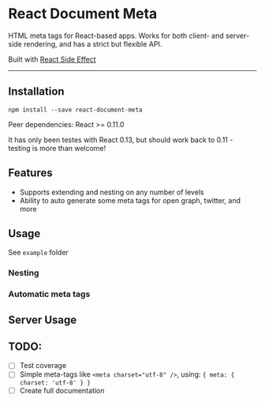 React Document Meta
===================

HTML meta tags for React-based apps. Works for both client- and server-side rendering, and has a strict but flexible API.

Built with [React Side Effect](https://github.com/gaearon/react-side-effect)

___________________


Installation
-------------------
```
npm install --save react-document-meta
```

Peer dependencies: React >= 0.11.0

It has only been testes with React 0.13, but should work back to 0.11 - testing is more than welcome!


Features
-------------------
- Supports extending and nesting on any number of levels
- Ability to auto generate some meta tags for open graph, twitter, and more

Usage
-------------------
See `example` folder

### Nesting

### Automatic meta tags


Server Usage
-------------------


TODO:
-------------------
- [ ] Test coverage
- [ ] Simple meta-tags like `<meta charset="utf-8" />`, using: `{ meta: { charset: 'utf-8' } }`
- [ ] Create full documentation
